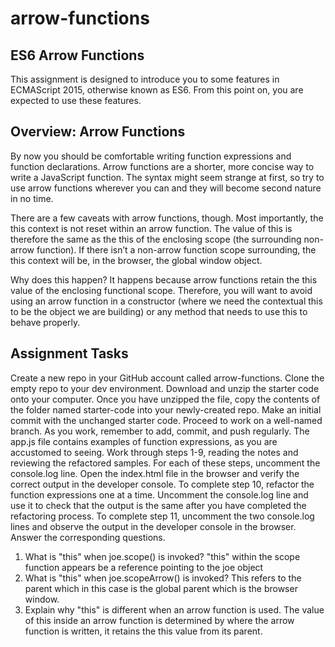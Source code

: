 # arrow-functions

## ES6 Arrow Functions

This assignment is designed to introduce you to some features in ECMAScript 2015, otherwise known as ES6. From this point on, you are expected to use these features.

## Overview: Arrow Functions

By now you should be comfortable writing function expressions and function declarations.
 Arrow functions are a shorter, more concise way to write a JavaScript 
function. The syntax might seem strange at first, so try to use arrow 
functions wherever you can and they will become second nature in no 
time.

There are a few caveats with arrow functions, though. Most importantly, the this context is not reset within an arrow function. The value of this is therefore the same as the this of the enclosing scope (the surrounding non-arrow function). If there isn’t a non-arrow function scope surrounding, the this context will be, in the browser, the global window object.

Why does this happen? It happens because arrow functions retain the this
 value of the enclosing functional scope. Therefore, you will want to 
avoid using an arrow function in a constructor (where we need the 
contextual this to be the object we are building) or any method that needs to use this to behave properly.

## Assignment Tasks

Create a new repo in your GitHub account called arrow-functions. Clone the empty repo to your dev environment.
Download and unzip the starter code onto your computer.
Once you have unzipped the file, copy the contents of the folder named starter-code into your newly-created repo. Make an initial commit with the unchanged starter code.
Proceed to work on a well-named branch. As you work, remember to add, commit, and push regularly.
The app.js
 file contains examples of function expressions, as you are accustomed 
to seeing. Work through steps 1-9, reading the notes and reviewing the 
refactored samples.
For each of these steps, uncomment the console.log line. Open the index.html file in the browser and verify the correct output in the developer console.
To complete step 10, refactor the function expressions one at a 
time. Uncomment the console.log line and use it to check that the output
 is the same after you have completed the refactoring process.
To complete step 11, uncomment the two console.log lines and 
observe the output in the developer console in the browser. Answer the 
corresponding questions.

 1. What is "this" when joe.scope() is invoked?
"this" within the scope function appears be a reference pointing to the joe object
 2. What is "this" when joe.scopeArrow() is invoked?
This refers to the parent which in this case is the global parent which is the browser window.
 3. Explain why "this" is different when an arrow function is used.
The value of this inside an arrow function is determined by where the arrow function is written, it  retains the this value from its parent.
